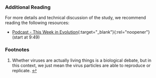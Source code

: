 ### Additional Reading

For more details and technical discussion of the study, we recommend reading the following resources:

* [Podcast - This Week in Evolution](https://www.microbe.tv/twievo/twievo-54/){:target="_blank"}{:rel="noopener"} (start at 9:49)

### Footnotes

<ol id="footnotes_list">
  <li id="fn:1">
    Whether viruses are actually living things is a biological debate, but in this context, we just mean the virus particles are able to reproduce or replicate. <a class="fn-back" href="#fnr:1" title="Back">&larrhk;</a>
  </li>
</ol>